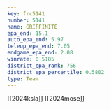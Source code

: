 ```yaml
---
key: frc5141
number: 5141
name: GRIFFINITE
epa_end: 15.1
auto_epa_end: 5.97
teleop_epa_end: 7.05
endgame_epa_end: 2.08
winrate: 0.5185
district_epa_rank: 756
district_epa_percentile: 0.5802
type: Team
---
```

[[2024ksla]]
[[2024mose]]
